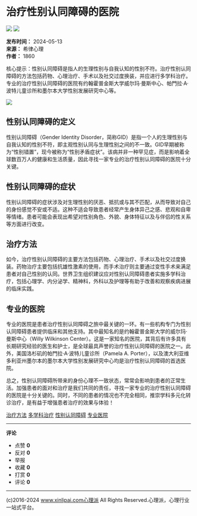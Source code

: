 # 治疗性别认同障碍的医院

![](https://www.xinlipai.com/static/skin/default/ico-zoomin.png) ![](https://www.xinlipai.com/static/skin/default/ico-zoomout.png) 

**发布时间：** 2024-05-13  
**来源：** 希律心理  
**作者：** 1860  

核心提示：性别认同障碍是指人的生理性别与自我认知的性别不符。治疗性别认同障碍的方法包括药物、心理治疗、手术以及社交过度换装，并应进行多学科治疗。专业的治疗性别认同障碍的医院有约翰霍普金斯大学威尔玛·曼斯中心、帕門拉·A·波特儿童诊所和墨尔本大学性别发展研究中心等。

![](https://www.xinlipai.com/file/upload/202405/14/132212371.jpg)

## 性别认同障碍的定义

性别认同障碍（Gender Identity Disorder，简称GID）是指一个人的生理性别与自我认知的性别不符，即主观性别认同与生理性别之间的不一致。GID早期被称为“性别错置”，现今被称为“性别矛盾症状”。该病并非一种罕见症，而是影响着全球数百万人的健康和生活质量，因此寻找一家专业的治疗性别认同障碍的医院十分关键。

## 性别认同障碍的症状

性别认同障碍的症状涉及对生理性别的厌恶、抵抗或与其不匹配，从而导致对自己的身份感觉不安或不适。这种不适会导致患者经常产生身体异己之感、悲观和自卑等情绪。患者可能会表现出希望对性别角色、外貌、身体特征以及与伴侣的性关系等方面进行改变。

## 治疗方法

如今，治疗性别认同障碍的主要方法包括药物、心理治疗、手术以及社交过度换装。药物治疗主要包括抗雄性激素的使用，而手术治疗则主要通过变性手术来满足患者对自己性别的认同。世界卫生组织建议应对性别认同障碍患者实施多学科治疗，包括心理学、内分泌学、精神科，外科以及护理等有助于改善和观察疾病进展的临床实践。

## 专业的医院

专业的医院是患者治疗性别认同障碍之旅中最关键的一环。有一些机构专门为性别认同障碍患者提供临床和其他支持。其中最知名的是约翰霍普金斯大学的威尔玛·曼斯中心（Willy Wilkinson Center）。这是一家知名的医院，其背后有许多具有长期研究经验的医生和护士，是全球最具声誉的治疗性别认同障碍的医院之一。此外，美国洛杉矶的帕門拉·A·波特儿童诊所（Pamela A. Porter），以及澳大利亚维多利亚州墨尔本的墨尔本大学性别发展研究中心均是治疗性别认同障碍的首选医院。

总之，性别认同障碍所带来的身份心理不一致状态，常常会影响到患者的正常生活。加强患者的面对和治疗是我们共同的责任，寻找一家专业的治疗性别认同障碍的医院是十分关键的。同时，不同的患者的情况也不完全相同，推崇学科多元化转诊治疗，是有益于增强患者治疗的效果与体验！

[治疗方法](https://www.xinlipai.com/article/search-htm-kw-%E6%B2%BB%E7%96%97%E6%96%B9%E6%B3%95.html)  [多学科治疗](https://www.xinlipai.com/article/search-htm-kw-%E5%A4%9A%E5%AD%A6%E7%A7%91%E6%B2%BB%E7%96%97.html)  [性别认同障碍](https://www.xinlipai.com/article/search-htm-kw-%E6%80%A7%E5%88%AB%E8%AE%A4%E5%90%8C%E9%9A%9C%E7%A2%8D.html)  [专业医院](https://www.xinlipai.com/article/search-htm-kw-%E4%B8%93%E4%B8%9A%E5%8C%BB%E9%99%A2.html)

---

**评论**  
- 点赞 **0**  
- 反对 **0**  
- 举报  
- 收藏 **0**  
- 打赏 **0**  
- 评论 **0**  

---

(c)2016-2024 www.xinlipai.com心理派 All Rights Reserved.心理派，心理行业一站式平台。
<!-- tcd_original_link https://www.xinlipai.com/mobile/article/love/9359.html -->
